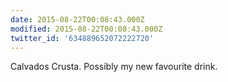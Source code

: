 ```yaml
---
date: 2015-08-22T00:08:43.000Z
modified: 2015-08-22T00:08:43.000Z
twitter_id: '634889652072222720'
---
```


  Calvados Crusta. Possibly my new favourite drink.
